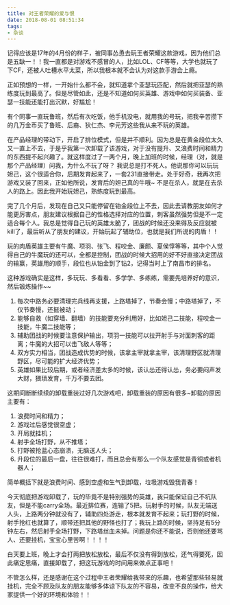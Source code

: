 ```yaml
---
title: 对王者荣耀的爱与恨
date: 2018-08-01 08:51:34
tags:
- 杂谈
---
```


记得应该是17年的4月份的样子，被同事怂恿去玩王者荣耀这款游戏，因为他们总是五缺一！！我一直都是对游戏不感冒的人，比如LOL、CF等等，大学也就玩了下CF，还被人吐槽水平太菜，所以我根本就不会认为对这款手游会上瘾。

正如预想的一样，一开始什么都不会，就知道拿个亚瑟玩匹配，然后就把亚瑟的熟练度玩到最高了。但是尽管如此，还是不知道如何买英雄、游戏中如何买装备、亚瑟一技能还能打出沉默，好尴尬！

<!-- more -->

有个同事一直玩鲁班，然后有次吃饭，他手机没电，就用我的号玩，把我辛苦攒下的几万金币买了鲁班、后裔、狄仁杰、李元芳这些我从来不玩的英雄。

在产品经理的带动下，开启了排位模式，但是并不顺利。因为总是在黄金段位太久又一直上不去，于是乎我第一次卸载了该游戏，对于没有提升、又浪费时间和精力的东西提不起兴趣了。就这样度过了一两个月，晚上加班的时候，经理（对，就是那个产品经理）问我，为什么不玩了呀？ 我说总是打不死人。他说那你可以玩玩妲己，这个很适合你，后期发育起来了，一套231直接带走。处于好奇，我再次把游戏又装了回来，正如他所说，发育后的妲己真的牛哦~ 不是在杀人，就是在去杀人的路上。因此我开始玩妲己，熟练度玩到最高。

完了几个月后，发现在自己又只能停留在铂金段位上不去，因此去请教朋友如何才能更厉害点，朋友建议根据自己的性格选择对应的位置，刺客虽然强势但是不一定适合每个人。我总是觉得自己玩的英雄太脆了，团战的时候还没来得及反应就被kill了，最后听从了朋友的建议，开始玩起了辅助位，也就是我们所说的肉盾！！

玩的肉盾英雄主要有牛魔、项羽、张飞、程咬金、廉颇、夏侯惇等等，其中个人觉得自己的牛魔玩的还可以，全都是控制，团战的时候大招用的好不好直接决定团战的输赢，英雄用的顺手，段位也从铂金到了钻2，记得当时上了南昌市的排名。

这种游戏确实是这样，多玩玩、多看看、多学学、多练练，需要先培养好的意识，然后锻炼操作~~

1. 每次中路务必要清理完兵线再支援，上路塔掉了，节奏会慢；中路塔掉了，不仅节奏慢，还挺被动；
2. 能够自救（如穿墙、翻墙）的技能要充分利用好，比如妲己二技能，程咬金一技能，牛魔二技能等；
3. 辅助团战的时候要注意保护输出，项羽一技能可以拉开射手与对面刺客的距离；牛魔的大招可以击飞敌人等等；
4. 双方实力相当，团战造成优势的时候，该拿主宰就拿主宰，该清理野区就清理野区，尽可能的扩大经济优势；
5. 英雄如果比较后期，或者经济差太多的时候，该认怂还得认怂，务必要闷声发大财，猥琐发育，千万不要去团。

这期间断断续续的卸载重装过好几次游戏吧，卸载重装的原因有很多~卸载的原因主要有：

1. 浪费时间和精力；
2. 游戏过后感觉很空虚；
3. 开局就挂机；
4. 射手全场打野，从不推塔；
5. 打野被抢蓝心态崩溃，无脑送人头；
6. 升段位的最后一盘，往往很难打，而且总会有那么一个队友感觉是青铜或者机器人；

简单概括下就是浪费时间、感到空虚和生气到卸载，垃圾游戏毁我青春！

今天彻底把游戏卸载了，玩的毕竟不是特别强势的英雄，我只能保证自己不坑队友，但是不能carry全场。最近排位赛，连输了5把。玩射手的时候，队友无端送人头，上路两分钟就没有了，辅助四处游走，根本就发育不起来；玩打野的时候，射手抢红也就算了，顺带还把其他的野怪也打了；我玩上路的时候，坚持足有5分钟左右，然后射手全场打野，下路塔丝血未掉。问题是你还不能说，否则他还要骂人、还要挂机，宝宝心里苦啊！！！！

白天要上班，晚上才会打两把放松放松，最后不仅没有得到放松，还气得要死，因此痛定思痛，直接卸载了，把这玩游戏的时间用来做点正事吧！

不管怎么样，还是感谢在这个过程中王者荣耀给我带来的乐趣，也希望那些轻易就挂机，完全不顾及队友的朋友能够多体谅下队友的不容易，改变不良的操作，给大家提供一个好的环境和体验！！











